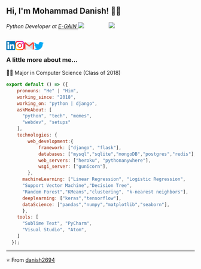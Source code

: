 <h2> Hi, I'm Mohammad Danish! 👨‍💻 </h2>
<img align='right' src="https://media.giphy.com/media/p4NLw3I4U0idi/giphy.gif" width="230">
<p><em>Python Developer at <a href="https://www.arorat.com/">E-GAIN </a><img src="https://media.giphy.com/media/ZVik7pBtu9dNS/giphy.gif" width="40"></br></em></p>

<br>

  <a href="https://in.linkedin.com/in/danish2694">
    <img align="left" alt="Mohammad Danish | Linkedin" width="24px" src="https://github.com/danish2694/danish2694/blob/master/Assets/Linkedin.svg" />
  </a>
  <a href="https://www.instagram.com/conquerordanish/">
    <img align="left" alt="Mohammad Danish | Instagram" width="24px" src="https://github.com/danish2694/danish2694/blob/master/Assets/Instagram.svg" />
  </a>
  <a href="mailto:mohammad.danish2694@gmail.com">
    <img align="left" alt="Mohammad Danish | Gmail" width="26px" src="https://github.com/danish2694/danish2694/blob/master/Assets/Gmail.svg" />
  </a>
  <a href="https://twitter.com/conquerordanish">
    <img align="left" alt="Mohammad Danish | Twitter" width="26px" src="https://github.com/danish2694/danish2694/blob/master/Assets/Twitter.svg" />
  </a>
<br>


### A little more about me...  

👨‍🎓 Major in Computer Science (Class of 2018) 

```js
export default () => ({
    pronouns: "He" | "Him",
    working_since: "2018",
    working_on: "python | django",
    askMeAbout: [
      "python", "tech", "memes",
      "webdev", "setups"
    ],
    technologies: {
        web_development:{
            framework: ["django", "flask"],
            databases: ["mysql","sqlite","mongoDB","postgres","redis"],
            web_servers: ["heroku", "pythonanywhere"],
            wsgi_server: ["gunicorn"],
        },
      machineLearning: ["Linear Regression", "Logistic Regression", 
      "Support Vector Machine","Decision Tree",
      "Random Forest","KMeans","clustering", "k-nearest neighbors"],
      deeplearning: ["keras","tensorflow"],
      dataScience: ["pandas","numpy","matplotlib","seaborn"],
      },
    tools: [
      "Sublime Text", "PyCharm",
      "Visual Studio", "Atom",
    ]
  });
```

---

⭐️ From [danish2694](https://github.com/danish2694)
<!--### Hi there 👋


**danish2694/danish2694** is a ✨ _special_ ✨ repository because its `README.md` (this file) appears on your GitHub profile.

Here are some ideas to get you started:

- 🔭 I’m currently working on ...
- 🌱 I’m currently learning ...
- 👯 I’m looking to collaborate on ...
- 🤔 I’m looking for help with ...
- 💬 Ask me about ...
- 📫 How to reach me: ...
- 😄 Pronouns: ...
- ⚡ Fun fact: ...
-->
